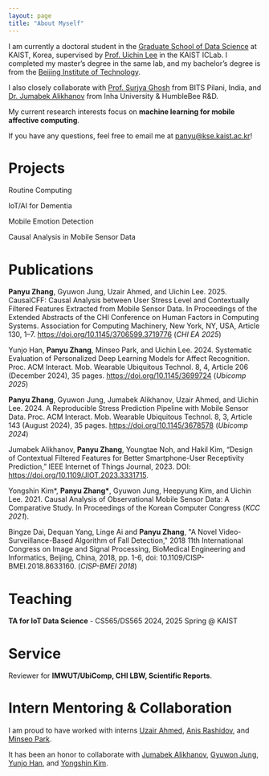 ```yaml
---
layout: page 
title: "About Myself"
---
```


I am currently a doctoral student in the [Graduate School of Data Science](https://ie.kaist.ac.kr/) at KAIST, Korea, supervised by [Prof. Uichin Lee](https://scholar.google.co.kr/citations?user=Sc2pBzYAAAAJ) in the KAIST ICLab. I completed my master’s degree in the same lab, and my bachelor’s degree is from the [Beijing Institute of Technology](https://english.bit.edu.cn/).

I also closely collaborate with [Prof. Surjya Ghosh](https://scholar.google.com/citations?user=jwQqy80AAAAJ) from BITS Pilani, India, and [Dr. Jumabek Alikhanov](https://scholar.google.com/citations?user=0zB0L7kAAAAJ&hl=en) from Inha University \& HumbleBee R\&D.

My current research interests focus on **machine learning for mobile affective computing**.

If you have any questions, feel free to email me at panyu@kse.kaist.ac.kr!


# Projects

Routine Computing

IoT/AI for Dementia 

Mobile Emotion Detection 

Causal Analysis in Mobile Sensor Data 


# Publications

**Panyu Zhang**, Gyuwon Jung, Uzair Ahmed, and Uichin Lee. 2025. CausalCFF: Causal Analysis between User Stress Level and Contextually Filtered Features Extracted from Mobile Sensor Data. In Proceedings of the Extended Abstracts of the CHI Conference on Human Factors in Computing Systems. Association for Computing Machinery, New York, NY, USA, Article 130, 1–7. https://doi.org/10.1145/3706599.3719776 (*CHI EA 2025*)

Yunjo Han, **Panyu Zhang**, Minseo Park, and Uichin Lee. 2024. Systematic Evaluation of Personalized Deep Learning Models for Affect Recognition. Proc. ACM Interact. Mob. Wearable Ubiquitous Technol. 8, 4, Article 206 (December 2024), 35 pages. https://doi.org/10.1145/3699724 (*Ubicomp 2025*)

**Panyu Zhang**, Gyuwon Jung, Jumabek Alikhanov, Uzair Ahmed, and Uichin Lee. 2024. A Reproducible Stress Prediction Pipeline with Mobile Sensor Data. Proc. ACM Interact. Mob. Wearable Ubiquitous Technol. 8, 3, Article 143 (August 2024), 35 pages. https://doi.org/10.1145/3678578 (*Ubicomp 2024*)

Jumabek Alikhanov, **Panyu Zhang**, Youngtae Noh, and Hakil Kim, “Design of Contextual Filtered Features for Better Smartphone-User Receptivity Prediction,” IEEE Internet of Things Journal, 2023. DOI: https://doi.org/10.1109/JIOT.2023.3331715.

Yongshin Kim\*, **Panyu Zhang\***, Gyuwon Jung, Heepyung Kim, and Uichin Lee. 2021. Causal Analysis of Observational Mobile Sensor Data: A Comparative Study. In Proceedings of the Korean Computer Congress (*KCC 2021*).

Bingze Dai, Dequan Yang, Linge Ai and **Panyu Zhang**, "A Novel Video-Surveillance-Based Algorithm of Fall Detection," 2018 11th International Congress on Image and Signal Processing, BioMedical Engineering and Informatics, Beijing, China, 2018, pp. 1-6, doi: 10.1109/CISP-BMEI.2018.8633160. (*CISP-BMEI 2018*)


# Teaching
**TA for IoT Data Science** - CS565/DS565 2024, 2025 Spring @ KAIST

# Service
Reviewer for **IMWUT/UbiComp, CHI LBW, Scientific Reports**.

# Intern Mentoring & Collaboration
I am proud to have worked with interns [Uzair Ahmed](https://www.linkedin.com/in/uziahmd/?originalSubdomain=pk), [Anis Rashidov](https://www.linkedin.com/in/anis-rashidov-414016156/?originalSubdomain=kr), and [Minseo Park](https://www.linkedin.com/in/minseo-park-0529bb131/?originalSubdomain=kr).

It has been an honor to collaborate with [Jumabek Alikhanov](https://github.com/Jumabek), [Gyuwon Jung](https://gw-jung.github.io/), [Yunjo Han](https://www.linkedin.com/in/yunjo-han-667987320/?originalSubdomain=kr), and [Yongshin Kim](https://yong-shin.github.io/).
